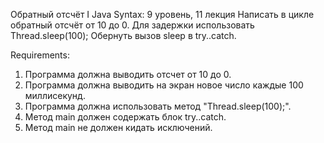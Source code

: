 Обратный отсчёт Ӏ Java Syntax: 9 уровень, 11 лекция
Написать в цикле обратный отсчёт от 10 до 0. Для задержки использовать Thread.sleep(100);
Обернуть вызов sleep в try..catch.


Requirements:
1. Программа должна выводить отсчет от 10 до 0.
2. Программа должна выводить на экран новое число каждые 100 миллисекунд.
3. Программа должна использовать метод "Thread.sleep(100);".
4. Метод main должен содержать блок try..catch.
5. Метод main не должен кидать исключений.
